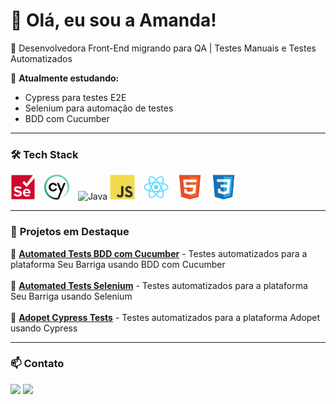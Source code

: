 # 👋 Olá, eu sou a Amanda!

🎯 Desenvolvedora Front-End migrando para QA | Testes Manuais e Testes Automatizados  

📌 **Atualmente estudando:**  
- Cypress para testes E2E  
- Selenium para automação de testes  
- BDD com Cucumber  

---

### 🛠️ **Tech Stack**
<p align="left">
   <img src="https://raw.githubusercontent.com/devicons/devicon/master/icons/selenium/selenium-original.svg" alt="Selenium" width="40" height="40" style="margin-right: 10px;"/>
   <img src="https://raw.githubusercontent.com/devicons/devicon/master/icons/cypressio/cypressio-original.svg" alt="Cypress" width="40" height="40" style="margin-right: 10px;"/>
   <img src="https://cdn.jsdelivr.net/gh/devicons/devicon/icons/java/java-original.svg" alt="Java" width="40" height="40"/>
  <img src="https://raw.githubusercontent.com/devicons/devicon/master/icons/javascript/javascript-original.svg" alt="JavaScript" width="40" height="40" style="margin-right: 10px;"/>
  <img src="https://raw.githubusercontent.com/devicons/devicon/master/icons/react/react-original.svg" alt="React" width="40" height="40" style="margin-right: 10px;"/>
  <img src="https://raw.githubusercontent.com/devicons/devicon/master/icons/html5/html5-original.svg" alt="HTML" width="40" height="40" style="margin-right: 10px;"/>
  <img src="https://raw.githubusercontent.com/devicons/devicon/master/icons/css3/css3-original.svg" alt="CSS" width="40" height="40" style="margin-right: 10px;"/>
</p>

---

### 📂 **Projetos em Destaque**
🔹 **[Automated Tests BDD com Cucumber](https://github.com/amandaresende/automated-tests-bdd-cucumber)** - Testes automatizados para a plataforma Seu Barriga usando BDD com Cucumber  <br>  
🔹 **[Automated Tests Selenium](https://github.com/amandaresende/automated-tests-selenium)** - Testes automatizados para a plataforma Seu Barriga usando Selenium  <br>  
🔹 **[Adopet Cypress Tests](https://github.com/amanda/adopet-cypress-tests)** - Testes automatizados para a plataforma Adopet usando Cypress  <br>  

---

### 📫 **Contato**  
<p align="left">
   <a href = "mailto:amandacamposresende@gmail.com"><img src="https://img.shields.io/badge/-Gmail-%23333?style=for-the-badge&logo=gmail&logoColor=white" target="_blank"></a>
   <a href="https://www.linkedin.com/in/amandacresende/" target="_blank"><img src="https://img.shields.io/badge/-LinkedIn-%230077B5?style=for-the-badge&logo=linkedin&logoColor=white" target="_blank"></a> 
</p>

